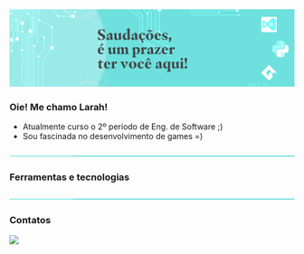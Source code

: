<img src="read/saudacoes.png">

### Oie! Me chamo Larah!

- Atualmente curso o 2º período de Eng. de Software ;)
- Sou fascinada no desenvolvimento de games =)

<img src="read/faixa.png">

### Ferramentas e tecnologias



<img src="read/faixa.png">

### Contatos


<div>
  <a href="https://instagram.com/laah_nanes" target="_blank"><img src="https://img.shields.io/badge/-Instagram-%23E4405F?style=for-the-badge&logo=instagram&logoColor=white" target="_blank"></a>
</div>
